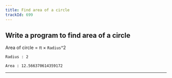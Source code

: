 ```yaml
---
title: Find area of a circle
trackId: 699
---
```


## Write a program to find area of a circle


Area of circle = π × `Radius`^2

```
Radius : 2

Area : 12.566370614359172

```

---
